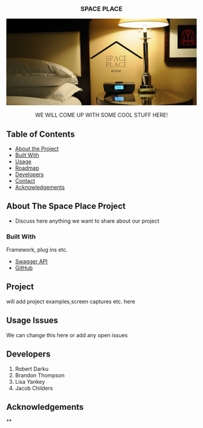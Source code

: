 <!-- PROJECT LOGO -->
<br />
<p align="center">
  <h3 align="center">SPACE PLACE</h3>
<a href="SpaceRoom.png">
    <img src="./assets/SpaceRoom.png" alt="SpacePlaceRoom">  <!--images here for space place project--->
  </a>
  <p align="center">
    WE WILL COME UP WITH SOME COOL STUFF HERE!
    <br />
  </p>
</p>

<!-- TABLE OF CONTENTS -->
## Table of Contents

* [About the Project](#About_The_Space_Place_Project)
* [Built With](#built-with)
* [Usage](#usage)
* [Roadmap](#roadmap)
* [Developers](#developers)
* [Contact](#contact)
* [Acknowledgements](#acknowledgements)

<!-- ABOUT THE PROJECT -->
## About The Space Place Project
* Discuss here anything we want to share about our project

### Built With
Framework, plug ins etc.
* [Swagger API](https://getbootstrap.com)
* [GitHub](https://github.com)

<!-- PROJECT EXAMPLES -->
## Project
will add project examples,screen captures etc. here

<!-- OPEN ISSUES -->
## Usage Issues
We can change this here or add any open issues

<!-- DEVELOPERS -->
## Developers
1. Robert Darku
2. Brandon Thompson
3. Lisa Yankey
4. Jacob Childers


<!-- ACKNOWLEDGEMENTS -->
## Acknowledgements
** 


